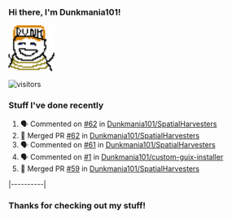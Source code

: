 ### Hi there, I'm Dunkmania101\!
![profile-pic](images/dunkie.png)

![visitors](https://visitor-badge-reloaded.herokuapp.com/badge?page_id=Dunkmania101.Dunkmania101&color=00cf00)

### Stuff I've done recently
<!--START_SECTION:activity-->
1. 🗣 Commented on [#62](https://github.com/Dunkmania101/SpatialHarvesters/issues/62) in [Dunkmania101/SpatialHarvesters](https://github.com/Dunkmania101/SpatialHarvesters)
2. 🎉 Merged PR [#62](https://github.com/Dunkmania101/SpatialHarvesters/pull/62) in [Dunkmania101/SpatialHarvesters](https://github.com/Dunkmania101/SpatialHarvesters)
3. 🗣 Commented on [#61](https://github.com/Dunkmania101/SpatialHarvesters/issues/61) in [Dunkmania101/SpatialHarvesters](https://github.com/Dunkmania101/SpatialHarvesters)
4. 🗣 Commented on [#1](https://github.com/Dunkmania101/custom-guix-installer/issues/1) in [Dunkmania101/custom-guix-installer](https://github.com/Dunkmania101/custom-guix-installer)
5. 🎉 Merged PR [#59](https://github.com/Dunkmania101/SpatialHarvesters/pull/59) in [Dunkmania101/SpatialHarvesters](https://github.com/Dunkmania101/SpatialHarvesters)
<!--END_SECTION:activity-->
|----------|
### Thanks for checking out my stuff\!
